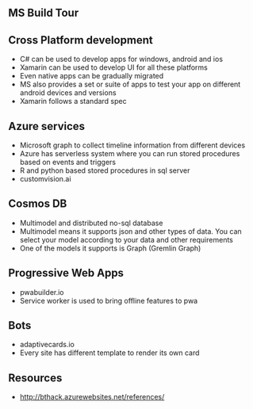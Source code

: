 MS Build Tour
-------------

## Cross Platform development
- C# can be used to develop apps for windows, android and ios
- Xamarin can be used to develop UI for all these platforms
- Even native apps can be gradually migrated
- MS also provides a set or suite of apps to test your app on different android devices and versions
- Xamarin follows a standard spec

## Azure services
- Microsoft graph to collect timeline information from different devices 
- Azure has serverless system where you can run stored procedures based on events and triggers
- R and python based stored procedures in sql server
- customvision.ai

## Cosmos DB
- Multimodel and distributed no-sql database
- Multimodel means it supports json and other types of data. You can select your model according to your data and other requirements
- One of the models it supports is Graph (Gremlin Graph)

## Progressive Web Apps
- pwabuilder.io
- Service worker is used to bring offline features to pwa

## Bots
- adaptivecards.io
- Every site has different template to render its own card

## Resources
- http://bthack.azurewebsites.net/references/